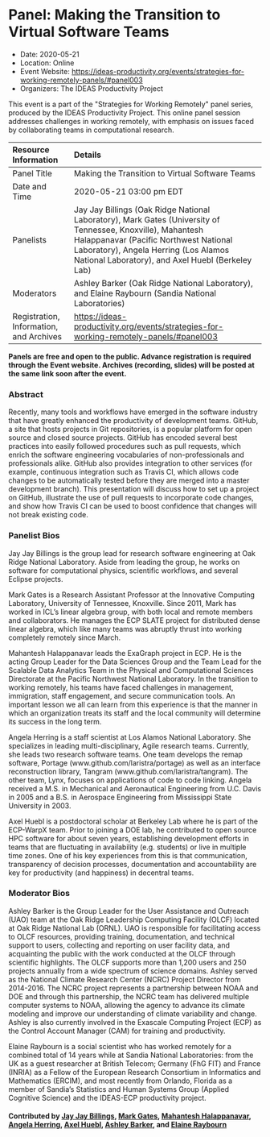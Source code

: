 















			   

<!-- Note: this label does NOT include the trailing colon -->





<!-- Note: this label does NOT include the trailing colon -->





# Panel: Making the Transition to Virtual Software Teams

- Date: 2020-05-21
- Location: Online
- Event Website: https://ideas-productivity.org/events/strategies-for-working-remotely-panels/#panel003
- Organizers: The IDEAS Productivity Project
			   
This event is a part of the "Strategies for Working Remotely" 
panel series, produced by the IDEAS Productivity
Project.
This online panel session addresses challenges in working remotely, with emphasis on issues faced by collaborating teams in computational research.

Resource Information | Details
:--- | :---			   
Panel Title | Making the Transition to Virtual Software Teams
Date and Time | 2020-05-21 03:00 pm EDT
Panelists | Jay Jay Billings (Oak Ridge National Laboratory), Mark Gates (University of Tennessee, Knoxville), Mahantesh Halappanavar (Pacific Northwest National Laboratory), Angela Herring (Los Alamos National Laboratory),  and Axel Huebl (Berkeley Lab)
Moderators | Ashley Barker (Oak Ridge National Laboratory),  and Elaine Raybourn (Sandia National Laboratories)
Registration, Information, and Archives | 	<https://ideas-productivity.org/events/strategies-for-working-remotely-panels/#panel003>	   

**Panels are free and open to the public. Advance registration is required through the Event website. Archives (recording, slides) will be posted at the same link soon after the event.**

### Abstract
<p>Recently, many tools and workflows have emerged in the software
industry that have greatly enhanced the productivity of development
teams. GitHub, a site that hosts projects in Git repositories, is a
popular platform for open source and closed source projects.  GitHub
has encoded several best practices into easily followed procedures
such as pull requests, which enrich the software engineering
vocabularies of non-professionals and professionals alike.  GitHub
also provides integration to other services (for example, continuous
integration such as Travis CI, which allows code changes to be
automatically tested before they are merged into a master development
branch).  This presentation will discuss how to set up a project on
GitHub, illustrate the use of pull requests to incorporate code
changes, and show how Travis CI can be used to boost confidence that
changes will not break existing code.</p>



### Panelist Bios
<p>Jay Jay Billings is the group lead for research software engineering
at Oak Ridge National Laboratory. Aside from leading the group, he
works on software for computational physics, scientific workflows, and
several Eclipse projects.</p>
<p>Mark Gates is a Research Assistant Professor at the Innovative
Computing Laboratory, University of Tennessee, Knoxville. Since 2011,
Mark has worked in ICL’s linear algebra group, with both local and
remote members and collaborators. He manages the ECP SLATE project for
distributed dense linear algebra, which like many teams was abruptly
thrust into working completely remotely since March.</p>
<p>Mahantesh Halappanavar leads the ExaGraph project in ECP. He is the
acting Group Leader for the Data Sciences Group and the Team Lead for
the Scalable Data Analytics Team in the Physical and Computational
Sciences Directorate at the Pacific Northwest National Laboratory.  In
the transition to working remotely, his teams have faced challenges in
management, immigration, staff engagement, and secure communication
tools. An important lesson we all can learn from this experience is
that the manner in which an organization treats its staff and the
local community will determine its success in the long term.</p>
<p>Angela Herring is a staff scientist at Los Alamos National
Laboratory. She specializes in leading multi-disciplinary, Agile
research teams. Currently, she leads two research software teams. One
team develops the remap software, Portage
(www.github.com/laristra/portage) as well as an interface
reconstruction library, Tangram (www.github.com/laristra/tangram). The
other team, Lynx, focuses on applications of code to code
linking. Angela received a M.S. in Mechanical and Aeronautical
Engineering from U.C. Davis in 2005 and a B.S. in Aerospace
Engineering from Mississippi State University in 2003.</p>
<p>Axel Huebl is a postdoctoral scholar at Berkeley Lab where he is part
of the ECP-WarpX team. Prior to joining a DOE lab, he contributed to
open source HPC software for about seven years, establishing
development efforts in teams that are fluctuating in availability
(e.g. students) or live in multiple time zones. One of his key
experiences from this is that communication, transparency of decision
processes, documentation and accountability are key for productivity
(and happiness) in decentral teams.</p>

    


### Moderator Bios
<p>Ashley Barker is the Group Leader for the User Assistance and Outreach
(UAO) team at the Oak Ridge Leadership Computing Facility (OLCF)
located at Oak Ridge National Lab (ORNL). UAO is responsible for
facilitating access to OLCF resources, providing training,
documentation, and technical support to users, collecting and
reporting on user facility data, and acquainting the public with the
work conducted at the OLCF through scientific highlights. The OLCF
supports more than 1,200 users and 250 projects annually from a wide
spectrum of science domains. Ashley served as the National Climate
Research Center (NCRC) Project Director from 2014-2016. The NCRC
project represents a partnership between NOAA and DOE and through this
partnership, the NCRC team has delivered multiple computer systems to
NOAA, allowing the agency to advance its climate modeling and improve
our understanding of climate variability and change. Ashley is also
currently involved in the Exascale Computing Project (ECP) as the
Control Account Manager (CAM) for training and productivity.</p>
<p>Elaine Raybourn is a social scientist who has worked remotely for a
combined total of 14 years while at Sandia National Laboratories: from
the UK as a guest researcher at British Telecom; Germany (FhG FIT) and
France (INRIA) as a Fellow of the European Research Consortium in
Informatics and Mathematics (ERCIM), and most recently from Orlando,
Florida as a member of Sandia’s Statistics and Human Systems Group
(Applied Cognitive Science) and the IDEAS-ECP productivity project.</p>

    

#### Contributed by [Jay Jay Billings](https://github.com/jayjaybillings "Jay Jay Billings GitHub profile"), [Mark Gates](https://github.com/mgates3 "Mark Gates GitHub profile"), [Mahantesh Halappanavar](https://github.com/mhalappa "Mahantesh Halappanavar GitHub profile"), [Angela Herring](https://github.com/angelaherring "Angela Herring GitHub profile"), [Axel Huebl](https://github.com/ax3l "Axel Huebl GitHub profile"), [Ashley Barker](https://github.com/ashley08), and [Elaine Raybourn](https://github.com/elaineraybourn "Elaine Raybourn GitHub profile")

<!---
Publish: yes
Categories: skills
Topics: online learning
Level: 2
Prerequisites: default
Aggregate: none
--->






